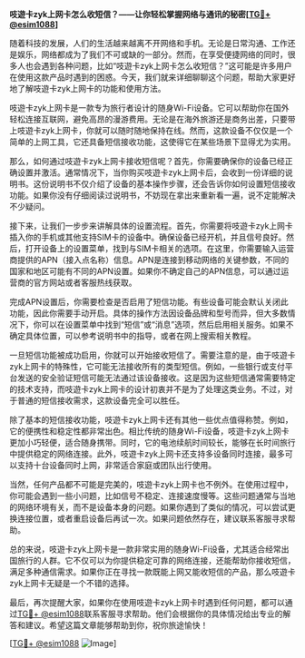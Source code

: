 **吱遊卡zyk上网卡怎么收短信？——让你轻松掌握网络与通讯的秘密[[TG💪+ @esim1088](https://t.me/s/esim1088)]**

随着科技的发展，人们的生活越来越离不开网络和手机。无论是日常沟通、工作还是娱乐，网络都成为了我们不可或缺的一部分。然而，在享受便捷网络的同时，很多人也会遇到各种问题，比如“吱遊卡zyk上网卡怎么收短信？”这可能是许多用户在使用这款产品时遇到的困惑。今天，我们就来详细聊聊这个问题，帮助大家更好地了解吱遊卡zyk上网卡的功能和使用方法。

吱遊卡zyk上网卡是一款专为旅行者设计的随身Wi-Fi设备。它可以帮助你在国外轻松连接互联网，避免高昂的漫游费用。无论是在海外旅游还是商务出差，只要带上吱遊卡zyk上网卡，你就可以随时随地保持在线。然而，这款设备不仅仅是一个简单的上网工具，它还具备短信接收功能，这使得它在某些场景下显得尤为实用。

那么，如何通过吱遊卡zyk上网卡接收短信呢？首先，你需要确保你的设备已经正确设置并激活。通常情况下，当你购买吱遊卡zyk上网卡后，会收到一份详细的说明书。这份说明书不仅介绍了设备的基本操作步骤，还会告诉你如何设置短信接收功能。如果你没有仔细阅读过说明书，不妨现在拿出来重新看一遍，说不定能解决不少疑问。

接下来，让我们一步步来讲解具体的设置流程。首先，你需要将吱遊卡zyk上网卡插入你的手机或其他支持SIM卡的设备中。确保设备已经开机，并且信号良好。然后，打开设备上的设置菜单，找到与SIM卡相关的选项。在这里，你需要输入运营商提供的APN（接入点名称）信息。APN是连接到移动网络的关键参数，不同的国家和地区可能有不同的APN设置。如果你不确定自己的APN信息，可以通过运营商的官方网站或者客服热线获取。

完成APN设置后，你需要检查是否启用了短信功能。有些设备可能会默认关闭此功能，因此你需要手动开启。具体的操作方法因设备品牌和型号而异，但大多数情况下，你可以在设置菜单中找到“短信”或“消息”选项，然后启用相关服务。如果不确定具体位置，可以参考说明书中的指导，或者在网上搜索相关教程。

一旦短信功能被成功启用，你就可以开始接收短信了。需要注意的是，由于吱遊卡zyk上网卡的特殊性，它可能无法接收所有的类型短信。例如，一些银行或支付平台发送的安全验证短信可能无法通过该设备接收。这是因为这些短信通常需要特定的技术支持，而吱遊卡zyk上网卡的设计初衷并不是为了处理这类业务。不过，对于普通的短信接收需求，这款设备完全可以胜任。

除了基本的短信接收功能，吱遊卡zyk上网卡还有其他一些优点值得称赞。例如，它的便携性和稳定性都非常出色。相比传统的随身Wi-Fi设备，吱遊卡zyk上网卡更加小巧轻便，适合随身携带。同时，它的电池续航时间较长，能够在长时间旅行中提供稳定的网络连接。此外，吱遊卡zyk上网卡还支持多设备同时连接，最多可以支持十台设备同时上网，非常适合家庭或团队出行使用。

当然，任何产品都不可能是完美的，吱遊卡zyk上网卡也不例外。在使用过程中，你可能会遇到一些小问题，比如信号不稳定、连接速度慢等。这些问题通常与当地的网络环境有关，而不是设备本身的问题。如果你遇到了类似的情况，可以尝试更换连接位置，或者重启设备后再试一次。如果问题依然存在，建议联系客服寻求帮助。

总的来说，吱遊卡zyk上网卡是一款非常实用的随身Wi-Fi设备，尤其适合经常出国旅行的人群。它不仅可以为你提供稳定可靠的网络连接，还能帮助你接收短信，满足多种通信需求。如果你正在寻找一款既能上网又能收短信的产品，那么吱遊卡zyk上网卡无疑是一个不错的选择。

最后，再次提醒大家，如果你在使用吱遊卡zyk上网卡时遇到任何问题，都可以通过[TG💪+ @esim1088](https://t.me/s/esim1088)联系客服寻求帮助。他们会根据你的具体情况给出专业的解答和建议。希望这篇文章能够帮助到你，祝你旅途愉快！

[[TG💪+ @esim1088](https://t.me/s/esim1088) ![Image](https://i.postimg.cc/4NQfJmqS/Snipaste-2025-05-13-00-14-12.png)]